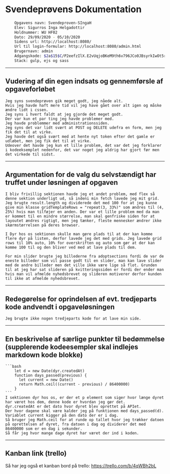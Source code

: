 # Svendeprøvens Dokumentation

```bash
    Opgavens navn: Svendeproven-SIngaH
    Elev: Sigurros Inga Helgadottir
    Holdnummer: WU HF02
    Dato: 29/09/2020 - 05/10/2020
    Sidens url: http://localhost:8080/
    Url til login-formular: http://localhost:8080/admin.html
    Brugernavn: admin
    Adgangskode: $2a$15$C/P2eefzIlX.E2vUqjoBKeM9th6v796JCo0JBsyrkIwOt5rxYA.Vq
    Stack: gulp, ejs og sass
```

---

## Vudering af din egen indsats og gennemførsle af opgaveforløbet

    Jeg syns svendeprøven gik meget godt, jeg nåede alt.
    Hvis jeg havde haft mere tid vil jeg have gået over alt igen og måske ændre lidt i cssen.
    Jeg syns i hvert faldt at jeg gjorde det meget godt.
    Der var kun et par ting jeg havde problemer med.
    Jeg havde problemmer med administrationssiden.
    Jeg syns det var lidt svært at POST og DELETE udefra en form, men jeg fik det til at virke.
    Jeg havde det også svært med at hente nyt token efter det gamle er udløbet, men jeg fik det til at virke.
    Udeover det havde jeg kun et lille problem, det var det jeg forklarer i kodeeksemplet nedenfor, det var noget jeg aldrig har gjort før men det virkede til sidst.

---

## Argumentation for de valg du selvstændigt har truffet under løsningen af opgaven

    I bliv frivillig sektionen havde jeg et andet problem, med flex så denne sektion underligt ud, så indeni min fetch lavede jeg mit grid. Jeg brugte result.length og dividerede det med 100 for at jeg kunne give min klasse gridTemplateRows = "repeat(3, 33%)" som ændres til (4, 25%) hvis man tilføjer en anden. Der var et lille problem med da man er kommet til en mindre størrelse, man skal genfriske siden for at layoutet ændres rigtigt, men jeg tænker, fleste mennesker ændrer ikke skærmstørrelsen på deres browser.

    I Dyr hos os sektionen skulle man gøre plads til at der kan komme flere dyr på listen, derfor lavede jeg det med grids. Jeg lavede grid rows til 10% auto, 10% for overskriften og auto som gør at der kan komme 100 til og den bliver ved med at lave plads til dem.

    For min slider brugte jeg billederne fra adoptsections fordi de var de eneste billeder som vil passe godt til en slider, man kan lave slider med de andre billeder men det ville ikke være lige så flot. Grunden til at jeg har sat slideren på kvitteringssiden er fordi der ender man hvis man vil afmelde nyhedsbrevet og slideren motiverer derfor kunden til ikke at afmelde nyhedsbrevet.

---

## Redegørelse for oprindelsen af evt. tredjeparts kode andvendt i opgaveløsningen

    Jeg brugte ikke nogen tredjeparts kode for at lave min side.

---

## En beskrivelse af særlige punkter til bedømmelse (supplerende kodeesempler skal indlejes markdown kode blokke)

    ```bash
        let d = new Date(dyr.createdAt)
        function days_passed(previous) {
          let current = new Date()
          return Math.ceil((current - previous) / 86400000)
        }
    ```
    I sektionen dyr hos os, er der et p element som siger hvor længe dyret har været hos dem, denne kode er hvordan jeg gør det.
    dyr.createdAt er det dato hvor dyret blev oprettet på APIet.
    Der hvor dagene skal være kalder jeg på funktionen med days_passed(d).
    Variablet current kigger på den dato der er i dag.
    Så bruger jeg Math.ceil for at runde op tallet hvor jeg trækker datoen på oprettelsen af dyret, fra datoen i dag og dividerer det med 86400000 som er en dag i sekunder.
    Så får jeg hvor mange dage dyret har været der ind i koden.

---

## Kanban link (trello)

Så har jeg også et kanban bord på trello: https://trello.com/b/4qWBh2bL
